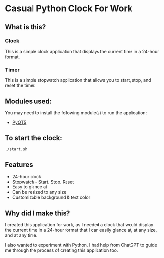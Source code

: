 # Casual Python Clock For Work

## What is this?
### Clock

This is a simple clock application that displays the current time in a 24-hour format.

### Timer

This is a simple stopwatch application that allows you to start, stop, and reset the timer.

## Modules used:
You may need to install the following module(s) to run the application:
- [PyQT5](https://pypi.org/project/PyQt5/)

## To start the clock:
```bash
./start.sh
```


## Features
- 24-hour clock
- Stopwatch - Start, Stop, Reset
- Easy to glance at
- Can be resized to any size
- Customizable background & text color

## Why did I make this?
I created this application for work, as I needed a clock that would display the current time in a 24-hour format that I can easily glance at, at any size, and at any time.

I also wanted to experiment with Python. I had help from ChatGPT to guide me through the process of creating this application too. 
